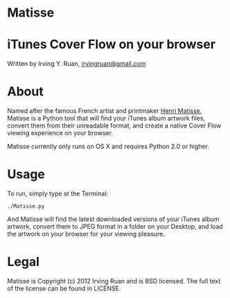 Matisse
=====

iTunes Cover Flow on your browser
=====

Written by Irving Y. Ruan, <irvingruan@gmail.com>

About
=====

Named after the famous French artist and printmaker [Henri Matisse](http://en.wikipedia.org/wiki/Henri_Matisse), Matisse is a Python tool that will find your iTunes album artwork files, convert them from their unreadable format, and create a native Cover Flow viewing experience on your browser.

Matisse currently only runs on OS X and requires Python 2.0 or higher.

Usage
=====
To run, simply type at the Terminal:

`./Matisse.py`

And Matisse will find the latest downloaded versions of your iTunes album artwork, convert them to JPEG format in a folder on your Desktop, and load the artwork on your browser for your viewing pleasure.

Legal
=====
Matisse is Copyright (c) 2012 Irving Ruan and is BSD licensed. The full text of the license can be found in LICENSE.